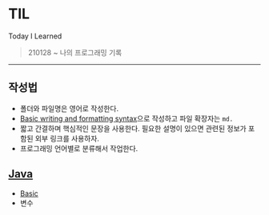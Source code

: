 # TIL
Today I Learned

> 210128 ~
> 나의 프로그래밍 기록

***

## 작성법
- 폴더와 파일명은 영어로 작성한다.
- [Basic writing and formatting syntax](https://docs.github.com/en/github/writing-on-github/basic-writing-and-formatting-syntax)으로 작성하고 파일 확장자는 `md.`
- 짧고 간결하며 핵심적인 문장을 사용한다. 필요한 설명이 있으면 관련된 정보가 포함된 외부 링크를 사용하자.
- 프로그래밍 언어별로 분류해서 작업한다.

## [Java](https://github.com/letsbebrave/TIL/tree/main/Java)
- [Basic](https://github.com/letsbebrave/TIL/tree/main/Java/Basic)
- 변수

